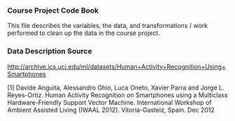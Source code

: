 ### Course Project Code Book
This file describes the variables, the data, and transformations / work performed to clean up the data in the course project.

### Data Description Source
http://archive.ics.uci.edu/ml/datasets/Human+Activity+Recognition+Using+Smartphones

[1] Davide Anguita, Alessandro Ghio, Luca Oneto, Xavier Parra and Jorge L. Reyes-Ortiz. Human Activity Recognition on Smartphones using a Multiclass Hardware-Friendly Support Vector Machine. International Workshop of Ambient Assisted Living (IWAAL 2012). Vitoria-Gasteiz, Spain. Dec 2012
